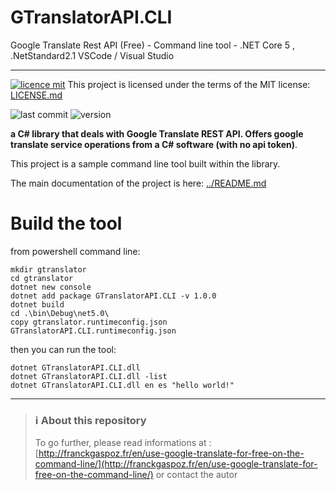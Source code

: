 # GTranslatorAPI.CLI
Google Translate Rest API (Free) - Command line tool - .NET Core 5 , .NetStandard2.1
VSCode / Visual Studio
<hr>

[![licence mit](https://img.shields.io/badge/licence-MIT-blue.svg)](license.md) This project is licensed under the terms of the MIT license: [LICENSE.md](LICENSE.md)  

![last commit](https://img.shields.io/github/last-commit/franck-gaspoz/GTranslatorAPI?style=plastic)
![version](https://img.shields.io/github/v/tag/franck-gaspoz/GTranslatorAPI?style=plastic)

**a C# library that deals with Google Translate REST API. Offers google translate service operations from a C# software (with no api token)**. 

This project is a sample command line tool built within the library.  

The main documentation of the project is here: [../README.md](../README.md)

# Build the tool

from powershell command line:
```dos  
mkdir gtranslator
cd gtranslator
dotnet new console
dotnet add package GTranslatorAPI.CLI -v 1.0.0
dotnet build
cd .\bin\Debug\net5.0\
copy gtranslator.runtimeconfig.json GTranslatorAPI.CLI.runtimeconfig.json
```
then you can run the tool:
```dos  
dotnet GTranslatorAPI.CLI.dll
dotnet GTranslatorAPI.CLI.dll -list
dotnet GTranslatorAPI.CLI.dll en es "hello world!"
```

<hr>

> ### :information_source: About this repository
> To go further, please read informations at : [http://franckgaspoz.fr/en/use-google-translate-for-free-on-the-command-line/](http://franckgaspoz.fr/en/use-google-translate-for-free-on-the-command-line/) or contact the autor
